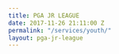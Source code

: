 ```yaml
---
title: PGA JR LEAGUE
date: 2017-11-26 21:11:00 Z
permalink: "/services/youth/"
layout: pga-jr-league
---
```


